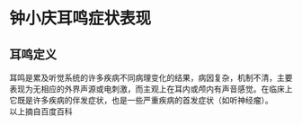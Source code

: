 # 钟小庆耳鸣症状表现
## 耳鸣定义
耳鸣是累及听觉系统的许多疾病不同病理变化的结果，病因复杂，机制不清，主要表现为无相应的外界声源或电刺激，而主观上在耳内或颅内有声音感觉。在临床上它既是许多疾病的伴发症状，也是一些严重疾病的首发症状（如听神经瘤）。  
以上摘自百度百科
